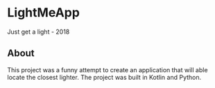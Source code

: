 # LightMeApp
Just get a light - 2018

## About
This project was a funny attempt to create an application that will able locate the closest lighter.
The project was built in Kotlin and Python.
